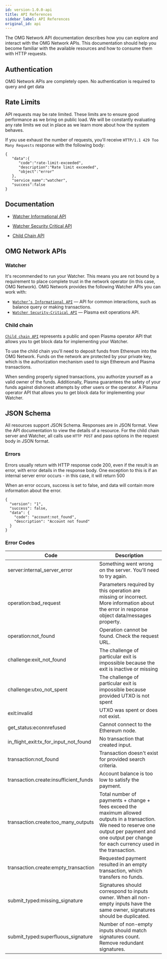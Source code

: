 ```yaml
---
id: version-1.0.0-api
title: API References
sidebar_label: API References
original_id: api
---
```


The OMG Network API documentation describes how you can explore and interact with the OMG Network APIs. This documentation should help you become familiar with the available resources and how to consume them with HTTP requests.

## Authentication
OMG Network APIs are completely open. No authentication is required to query and get data

## Rate Limits
API requests may be rate limited. These limits are to ensure good performance as we bring on public load. We will be constantly evaluating any rate limits we out in place as we learn more about how the system behaves.

If you use exhaust the number of requests, you'll receive `HTTP/1.1 429 Too Many Requests` response with the following body:
```
{
   "data":{
      "code":"rate-limit-exceeded",
      "description":"Rate limit exceeded",
      "object":"error"
   },
   "service_name":"watcher",
   "success":false
}
```

## Documentation
- [Watcher Informational API](https://docs.omg.network/elixir-omg/docs-ui/?url=master%2Foperator_api_specs.yaml&urls.primaryName=master%2Finfo_api_specs)

- [Watcher Security Critical API](https://docs.omg.network/elixir-omg/docs-ui/?url=master%2Foperator_api_specs.yaml&urls.primaryName=master%2Fsecurity_critical_api_specs)

- [Child Chain API](https://docs.omg.network/elixir-omg/docs-ui)

## OMG Network APIs

### Watcher 
It's recommended to run your Watcher. This means you are not bound by a requirement to place complete trust in the network operator (in this case, OMG Network). OMG Network provides the following Watcher APIs you can work with:

* [`Watcher’s Informational API`](https://docs.omg.network/elixir-omg/docs-ui/?url=master%2Foperator_api_specs.yaml&urls.primaryName=master%2Finfo_api_specs) — API for common interactions, such as balance query or making transactions. 
* [`Watcher Security-Critical API`](https://docs.omg.network/elixir-omg/docs-ui/?url=master%2Foperator_api_specs.yaml&urls.primaryName=master%2Fsecurity_critical_api_specs) — Plasma exit operations API.

### Child chain 
[`Child chain API`](https://docs.omg.network/elixir-omg/docs-ui) represents a public and open Plasma operator API that allows you to get block data for implementing your Watcher. 

To use the child chain you'll need to deposit funds from Ethereum into the OMG Network. Funds on the network are protected by your private key, which is the authorization mechanism used to sign Ethereum and Plasma transactions.

When sending properly signed transactions, you authorize yourself as a valid owner of the funds. Additionally, Plasma guarantees the safety of your funds against dishonest attempts by other users or the operator. A Plasma operator API that allows you to get block data for implementing your Watcher.

<!-- Review comment was: Authentication: I can see no point to list ch-ch endpoints in the table. Also this is safer to submit txs through a Watcher -->
<!-- | Endpoint  | Description   |
| ---       |   ---         |
| transaction.submit    | Submits a signed transaction to the child chain. |
| block.get | Retrieves a specific block from the child chain by its hash, which was published on the root chain. | -->


## JSON Schema
All resources support JSON Schema. Responses are in JSON format. View the API documentation to view the details of a resource. For the child chain server and Watcher, all calls use `HTTP POST` and pass options in the request body in JSON format. 

### Errors

Errors usually return with HTTP response code 200, even if the result is an error, with error details in the response body. One exception to this is if an internal server error occurs - in this case, it will return 500

When an error occurs, success is set to false, and data will contain more information about the error.

```
{
  "version": "1",
  "success": false,
  "data": {
    "code": "account:not_found",
    "description": "Account not found"
  }
}
```

### Error Codes

| Code  | Description   |
| ---   | ---   |
| server:internal_server_error  | Something went wrong on the server. You'll need to try again. |
| operation:bad_request | Parameters required by this operation are missing or incorrect. More information about the error in response object data/messages property. |
| operation:not_found   | Operation cannot be found. Check the request URL. |
| challenge:exit_not_found  | The challenge of particular exit is impossible because the exit is inactive or missing |
| challenge:utxo_not_spent  | The challenge of particular exit is impossible because provided UTXO is not spent |
| exit:invalid  | UTXO was spent or does not exist. |
| get_status:econnrefused   | Cannot connect to the Ethereum node. |
| in_flight_exit:tx_for_input_not_found | No transaction that created input. |
| transaction:not_found | Transaction doesn't exist for provided search criteria. |
| transaction.create:insufficient_funds | Account balance is too low to satisfy the payment. |
| transaction.create:too_many_outputs   | Total number of payments + change + fees exceed the maximum allowed outputs in a transaction. We need to reserve one output per payment and one output per change for each currency used in the transaction. |
| transaction.create:empty_transaction  | Requested payment resulted in an empty transaction, which transfers no funds. |
| submit_typed:missing_signature    | Signatures should correspond to inputs owner. When all non-empty inputs have the same owner, signatures should be duplicated. |
| submit_typed:superfluous_signature    | Number of non-empty inputs should match signatures count. Remove redundant signatures. |
